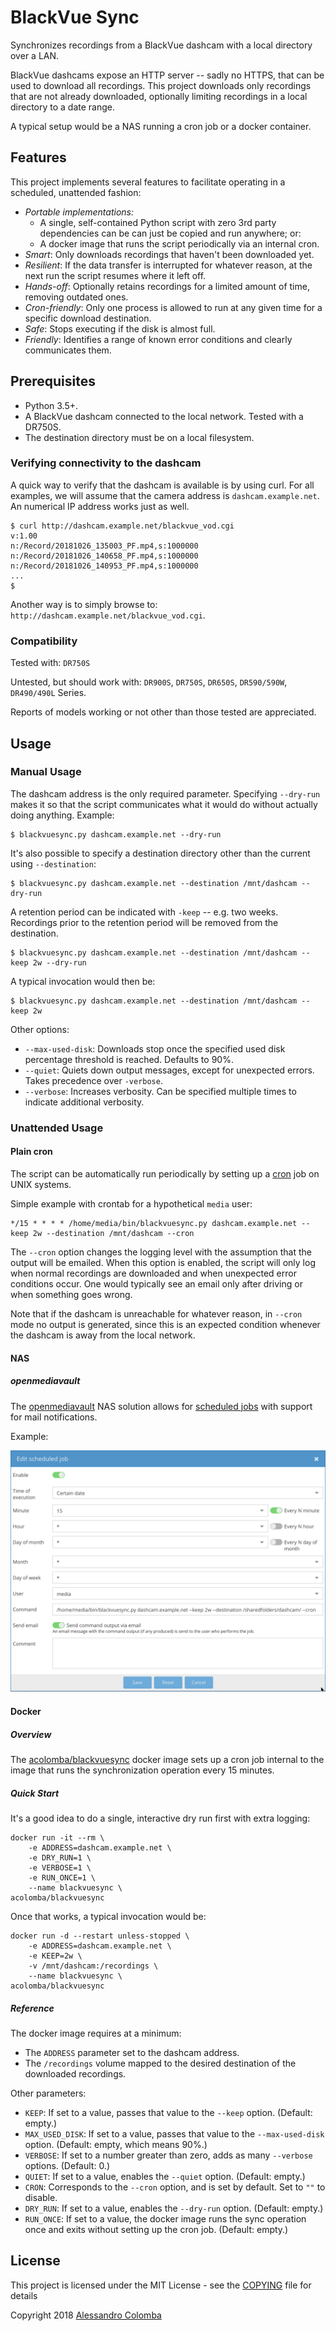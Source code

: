 # BlackVue Sync

Synchronizes recordings from a BlackVue dashcam with a local directory over a LAN.

BlackVue dashcams expose an HTTP server -- sadly no HTTPS, that can be used to download all recordings. This project downloads only recordings that are not already downloaded, optionally limiting recordings in a local directory to a date range.

A typical setup would be a NAS running a cron job or a docker container.

## Features

This project implements several features to facilitate operating in a scheduled, unattended fashion:

* *Portable implementations:* 
    * A single, self-contained Python script with zero 3rd party dependencies can be can just be copied and run anywhere; or:
    * A docker image that runs the script periodically via an internal cron.
* *Smart*: Only downloads recordings that haven't been downloaded yet.
* *Resilient*: If the data transfer is interrupted for whatever reason, at the next run the script resumes where it left off.
* *Hands-off*: Optionally retains recordings for a limited amount of time, removing outdated ones.
* *Cron-friendly*: Only one process is allowed to run at any given time for a specific download destination.
* *Safe*: Stops executing if the disk is almost full.
* *Friendly*: Identifies a range of known error conditions and clearly communicates them.

## Prerequisites

* Python 3.5+.
* A BlackVue dashcam connected to the local network. Tested with a DR750S.
* The destination directory must be on a local filesystem.

### Verifying connectivity to the dashcam

A quick way to verify that the dashcam is available is by using curl. For all examples, we will assume that the camera address is ```dashcam.example.net```. An numerical IP address works just as well.

```
$ curl http://dashcam.example.net/blackvue_vod.cgi
v:1.00
n:/Record/20181026_135003_PF.mp4,s:1000000
n:/Record/20181026_140658_PF.mp4,s:1000000
n:/Record/20181026_140953_PF.mp4,s:1000000
...
$
```

Another way is to simply browse to: `http://dashcam.example.net/blackvue_vod.cgi`.

### Compatibility

Tested with: `DR750S`

Untested, but should work with: `DR900S`, `DR750S`, `DR650S`, `DR590/590W`, `DR490/490L` Series.

Reports of models working or not other than those tested are appreciated.


## Usage

### Manual Usage

The dashcam address is the only required parameter. Specifying ```--dry-run``` makes it so that the script communicates what it would do without actually doing anything. Example:

```
$ blackvuesync.py dashcam.example.net --dry-run
```

It's also possible to specify a destination directory other than the current using ```--destination```:

```
$ blackvuesync.py dashcam.example.net --destination /mnt/dashcam --dry-run
```

A retention period can be indicated with ```-keep``` -- e.g. two weeks. Recordings prior to the retention period will be removed from the destination.

```
$ blackvuesync.py dashcam.example.net --destination /mnt/dashcam --keep 2w --dry-run
```

A typical invocation would then be:

```
$ blackvuesync.py dashcam.example.net --destination /mnt/dashcam --keep 2w
```

Other options:
* ```--max-used-disk```: Downloads stop once the specified used disk percentage threshold is reached. Defaults to 90%.
* ```--quiet```: Quiets down output messages, except for unexpected errors. Takes precedence over ```-verbose```.
* ```--verbose```: Increases verbosity. Can be specified multiple times to indicate additional verbosity.

### Unattended Usage

#### Plain cron

The script can be automatically run periodically by setting up a [cron](https://en.wikipedia.org/wiki/Cron) job on UNIX systems.

Simple example with crontab for a hypothetical ```media``` user:

```
*/15 * * * * /home/media/bin/blackvuesync.py dashcam.example.net --keep 2w --destination /mnt/dashcam --cron
```

The ```--cron``` option changes the logging level with the assumption that the output will be emailed. When this option is enabled, the script will only log when normal recordings are downloaded and when unexpected error conditions occur. One would typically see an email only after driving or when something goes wrong.

Note that if the dashcam is unreachable for whatever reason, in ```--cron``` mode no output is generated, since this is an expected condition whenever the dashcam is away from the local network.

#### NAS

##### openmediavault

The [openmediavault](http://www.openmediavault.org/) NAS solution allows for [scheduled jobs](https://openmediavault.readthedocs.io/en/latest/administration/general/cron.html) with support for mail notifications.

Example:

![openmediavault Scheduled Job](docs/images/cron-example-openmediavault.png)


#### Docker

##### Overview

The [acolomba/blackvuesync](https://github.com/acolomba/blackvuesync) docker image sets up a cron job internal to the image that runs the synchronization operation every 15 minutes.

##### Quick Start

It's a good idea to do a single, interactive dry run first with extra logging: 

```
docker run -it --rm \
    -e ADDRESS=dashcam.example.net \
    -e DRY_RUN=1 \
    -e VERBOSE=1 \
    -e RUN_ONCE=1 \
    --name blackvuesync \
acolomba/blackvuesync
```

Once that works, a typical invocation would be:

```
docker run -d --restart unless-stopped \
    -e ADDRESS=dashcam.example.net \
    -e KEEP=2w \
    -v /mnt/dashcam:/recordings \
    --name blackvuesync \
acolomba/blackvuesync
```

##### Reference

The docker image requires at a minimum:
* The ```ADDRESS``` parameter set to the dashcam address.
* The ```/recordings``` volume mapped to the desired destination of the downloaded recordings.
    
Other parameters:
* ```KEEP```: If set to a value, passes that value to the ```--keep``` option. (Default: empty.)
* ```MAX_USED_DISK```: If set to a value, passes that value to the ```--max-used-disk``` option.  (Default: empty, which means 90%.)
* ```VERBOSE```: If set to a number greater than zero, adds as many ```--verbose``` options. (Default: 0.)
* ```QUIET```: If set to a value, enables the ```--quiet``` option. (Default: empty.)
* ```CRON```: Corresponds to the ```--cron``` option, and is set by default. Set to ```""``` to disable.
* ```DRY_RUN```: If set to a value, enables the ```--dry-run``` option. (Default: empty.)
* ```RUN_ONCE```: If set to a value, the docker image runs the sync operation once and exits without setting up the cron job. (Default: empty.)


## License

This project is licensed under the MIT License - see the [COPYING](COPYING) file for details

Copyright 2018 [Alessandro Colomba](https://github.com/acolomba)
